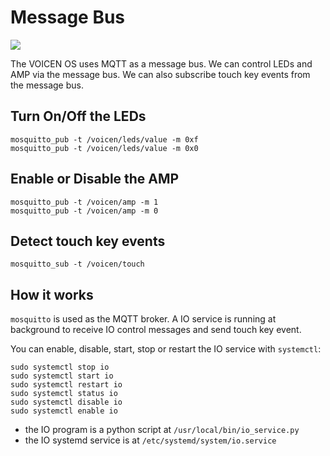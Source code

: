 # Message Bus

![](assets/images/speaker_top.png)

The VOICEN OS uses MQTT as a message bus. We can control LEDs and AMP via the message bus.
We can also subscribe touch key events from the message bus.

## Turn On/Off the LEDs
```
mosquitto_pub -t /voicen/leds/value -m 0xf
mosquitto_pub -t /voicen/leds/value -m 0x0
```

## Enable or Disable the AMP
```
mosquitto_pub -t /voicen/amp -m 1
mosquitto_pub -t /voicen/amp -m 0
```

## Detect touch key events
```
mosquitto_sub -t /voicen/touch
```

## How it works
`mosquitto` is used as the MQTT broker. A IO service is running at background to receive IO control messages
and send touch key event.

You can enable, disable, start, stop or restart the IO service with `systemctl`:
```
sudo systemctl stop io
sudo systemctl start io
sudo systemctl restart io
sudo systemctl status io
sudo systemctl disable io
sudo systemctl enable io
```

+ the IO program is a python script at `/usr/local/bin/io_service.py`
+ the IO systemd service is at `/etc/systemd/system/io.service`
